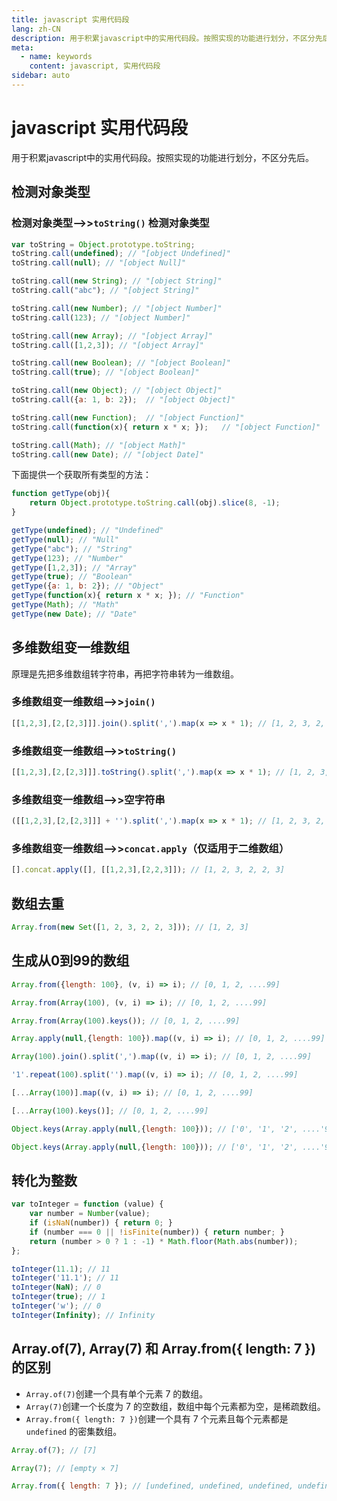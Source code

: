 ```yaml
---
title: javascript 实用代码段
lang: zh-CN
description: 用于积累javascript中的实用代码段。按照实现的功能进行划分，不区分先后。
meta:
  - name: keywords
    content: javascript, 实用代码段
sidebar: auto
---
```


# javascript 实用代码段 #

用于积累javascript中的实用代码段。按照实现的功能进行划分，不区分先后。

## 检测对象类型 ##

### 检测对象类型-->>`toString()` 检测对象类型 ###

```javascript
var toString = Object.prototype.toString;
toString.call(undefined); // "[object Undefined]"
toString.call(null); // "[object Null]"

toString.call(new String); // "[object String]"
toString.call("abc"); // "[object String]"

toString.call(new Number); // "[object Number]"
toString.call(123); // "[object Number]"

toString.call(new Array); // "[object Array]"
toString.call([1,2,3]); // "[object Array]"

toString.call(new Boolean); // "[object Boolean]"
toString.call(true); // "[object Boolean]"

toString.call(new Object); // "[object Object]"
toString.call({a: 1, b: 2});  // "[object Object]"

toString.call(new Function);  // "[object Function]"
toString.call(function(x){ return x * x; });   // "[object Function]"

toString.call(Math); // "[object Math]"
toString.call(new Date); // "[object Date]"
```

下面提供一个获取所有类型的方法：

```javascript
function getType(obj){
    return Object.prototype.toString.call(obj).slice(8, -1);
}

getType(undefined); // "Undefined"
getType(null); // "Null"
getType("abc"); // "String"
getType(123); // "Number"
getType([1,2,3]); // "Array"
getType(true); // "Boolean"
getType({a: 1, b: 2}); // "Object"
getType(function(x){ return x * x; }); // "Function"
getType(Math); // "Math"
getType(new Date); // "Date"
```

## 多维数组变一维数组 ##

原理是先把多维数组转字符串，再把字符串转为一维数组。

### 多维数组变一维数组-->>`join()` ###

```javascript
[[1,2,3],[2,[2,3]]].join().split(',').map(x => x * 1); // [1, 2, 3, 2, 2, 3]
```

### 多维数组变一维数组-->>`toString()` ###

```javascript
[[1,2,3],[2,[2,3]]].toString().split(',').map(x => x * 1); // [1, 2, 3, 2, 2, 3]
```

### 多维数组变一维数组-->>空字符串 ###

```javascript
([[1,2,3],[2,[2,3]]] + '').split(',').map(x => x * 1); // [1, 2, 3, 2, 2, 3]
```

### 多维数组变一维数组-->>`concat.apply`（仅适用于二维数组） ###

```javascript
[].concat.apply([], [[1,2,3],[2,2,3]]); // [1, 2, 3, 2, 2, 3]
```

## 数组去重 ##

```javascript
Array.from(new Set([1, 2, 3, 2, 2, 3])); // [1, 2, 3]
```

## 生成从0到99的数组 ##

```javascript
Array.from({length: 100}, (v, i) => i); // [0, 1, 2, ....99]

Array.from(Array(100), (v, i) => i); // [0, 1, 2, ....99]

Array.from(Array(100).keys()); // [0, 1, 2, ....99]

Array.apply(null,{length: 100}).map((v, i) => i); // [0, 1, 2, ....99]

Array(100).join().split(',').map((v, i) => i); // [0, 1, 2, ....99]

'1'.repeat(100).split('').map((v, i) => i); // [0, 1, 2, ....99]

[...Array(100)].map((v, i) => i); // [0, 1, 2, ....99]

[...Array(100).keys()]; // [0, 1, 2, ....99]

Object.keys(Array.apply(null,{length: 100})); // ['0', '1', '2', ....'99']

Object.keys(Array.apply(null,{length: 100})); // ['0', '1', '2', ....'99']
```

## 转化为整数 ##

```javascript
var toInteger = function (value) {
    var number = Number(value);
    if (isNaN(number)) { return 0; }
    if (number === 0 || !isFinite(number)) { return number; }
    return (number > 0 ? 1 : -1) * Math.floor(Math.abs(number));
};

toInteger(11.1); // 11
toInteger('11.1'); // 11
toInteger(NaN); // 0
toInteger(true); // 1
toInteger('w'); // 0
toInteger(Infinity); // Infinity
```

## Array.of(7), Array(7) 和 Array.from({ length: 7 })的区别 ##

* `Array.of(7)`创建一个具有单个元素 7 的数组。
* `Array(7)`创建一个长度为 7 的空数组，数组中每个元素都为空，是稀疏数组。
* `Array.from({ length: 7 })`创建一个具有 7 个元素且每个元素都是 `undefined` 的密集数组。

```javascript
Array.of(7); // [7]

Array(7); // [empty × 7]

Array.from({ length: 7 }); // [undefined, undefined, undefined, undefined, undefined, undefined, undefined]
```